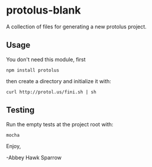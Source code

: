 protolus-blank
==============
A collection of files for generating a new protolus project.

Usage
-----
You don't need this module, first 

    npm install protolus

then create a directory and initialize it with:

    curl http://protol.us/fini.sh | sh

Testing
-------

Run the empty tests at the project root with:

    mocha

Enjoy,

-Abbey Hawk Sparrow